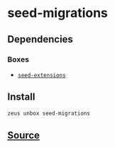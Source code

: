
seed-migrations 
====================




## Dependencies
### Boxes
* [`seed-extensions`](seed-extensions.md)




## Install
```bash
zeus unbox seed-migrations
```







## [Source](https://github.com/liquidapps-io/zeus-sdk/tree/master/boxes/groups/undefined/seed-migrations)
